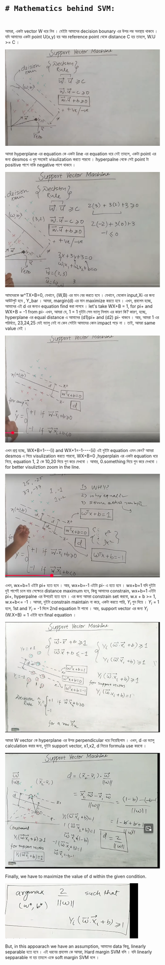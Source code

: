 <br>

# `# Mathematics behind SVM:`

<br>

আমরা, একটা vector W ধরে নিব । যেইটা আমাদের decision bounary এর উপর লম্ব অবস্থায় থাকবে । যদি আমাদের একটা point U(x,y) হয় আর reference point থেকে distance C হয় তাহলে,  W.U >= C । 

![image](img/img04.png)



আমরা hyperplane এর equation কে একটা line এর equation ধরে নেই তাহলে, একটা point এর জন্য desmos এ খুব সহজেই visulization করতে পারবো । hyperpalne থেকে সেই point টা positive পাশে নাকি negative পাশে থাকবে । 


![image](img/img05.png)



আমদেরকে w^TX+B=0, যেখানে, (W,B) এর মান বের করতে হবে । যেখানে,  যেকোন  input,Xi এর জন্য আউটপুট হবে , Y_bar । আমরা, margin(d) এর মান maximize করতে হবে । এখন, প্রবলেম হচ্ছে, আমাদের এই d এর জন্যও equation find করা লাগবে । let's take  WX+B = 1, for pi+ and WX+B = -1 from pi- এখন, আমরা যে, 1 = 1 দুইটা সেম ভ্যালু নিলাম এর কারণ কি? কারণ, হচ্ছে, hyperplane এর  equal distance এ আমাদের (d1)pi+ and (d2) pi- থাকবে । আর, আমরা 1  এর পরির্বতে, 23,24,25 যেই ভ্যালু নেই না কেন সেইটা আমাদের কোন  impact পড়ে না । তাই, আমরা same value নেই । 

![image](img/img06.png)


এখন প্রশ্ন হচ্ছে, WX+B=1---(i) and WX+1=-1----(ii) এই দুইটা equation এমন কেন? আমরা desmos এ গিয়ে visulization করতে পারবো, WX+B=0 ,hyperplain এর একটা equation ধরে নিয়ে,  equation 1, 2 কে 10,20  দিয়ে গুণ করে দেখবো । আবার, 0.something দিয়ে গুন করে দেখবো । for better visuliztion zoom in the line.

![image](img/img07.png)


এখন, wx+b=1 এইটা pi+ হতে হবে । আর, wx+b=-1 এইটা pi- এ হতে হবে । wx+b=1 যদি দুইটা দুই পাশেই চলে যায় সেক্ষেত্রে distance maximum হবে, কিন্তু আমাদের constrain, wx+b=1 এইটা pi+, hyperpalne এর উপরেই হতে হবে । এর জন্য আমরা constrain set করবো, w.x + b >= 1, w.x+b<= -1 । আমরা, দুইটা constrain maintain না করে, একটা করতে পারি, $Y_i$ গুন দিয়ে । $Y_i$ = 1 হলে, 1st and $Y_i$ = -1 দিলে 2nd equation টা পাবো । আর, support vector এর জন্য $Y_i$ (W.X+B) = 1  এইটা হবে final equation । 

![image](img/img08.png)

আমরা W vector কে hyperplane এর উপর perpendicular ধরে নিয়েছিলাম । এখন, d এর ভ্যালু calculation করার জন্য, দুইটা support vector, x1,x2, d নিচের  formula use করবো । 

![image](img/img09.png)


Finally, we have to maximize the value of d within the given condition.

![image](img/img10.png)


But, in this appoarach we have an assumption, আমাদের data কিন্তু, linearly separable হতে হবে । এই ধরনের প্রবলেম কে আমরা, Hard margin SVM বলি । যদি linearly sepparable না হয় তাহলে একে soft margin SVM বলে । 


